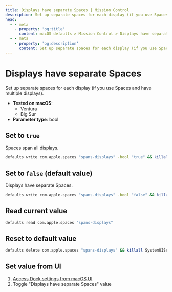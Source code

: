 ```yaml
---
title: Displays have separate Spaces | Mission Control
description: Set up separate spaces for each display (if you use Spaces and have multiple displays).
head:
  - - meta
    - property: 'og:title'
      content: macOS defaults > Mission Control > Displays have separate Spaces
  - - meta
    - property: 'og:description'
      content: Set up separate spaces for each display (if you use Spaces and have multiple displays).
---
```


# Displays have separate Spaces

Set up separate spaces for each display (if you use Spaces and have multiple displays).

<!-- break lists -->

- **Tested on macOS**:
  - Ventura
  - Big Sur
- **Parameter type**: bool

## Set to `true`

Spaces span all displays.

```bash
defaults write com.apple.spaces "spans-displays" -bool "true" && killall SystemUIServer
```

## Set to `false` (default value)

Displays have separate Spaces.

```bash
defaults write com.apple.spaces "spans-displays" -bool "false" && killall SystemUIServer
```

## Read current value

```bash
defaults read com.apple.spaces "spans-displays"
```

## Reset to default value

```bash
defaults delete com.apple.spaces "spans-displays" && killall SystemUIServer
```

## Set value from UI

1. <a href="x-apple.systempreferences:com.apple.preference.dock?WindowsApps">Access Dock settings from macOS UI</a>
2. Toggle "Displays have separate Spaces" value

